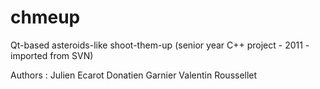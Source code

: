 # chmeup
Qt-based asteroids-like shoot-them-up (senior year C++ project - 2011 - imported from SVN)

Authors :
Julien Ecarot 
Donatien Garnier 
Valentin Roussellet 
